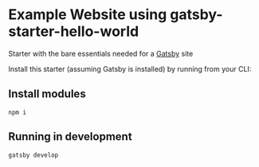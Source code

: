 # Example Website using gatsby-starter-hello-world
Starter with the bare essentials needed for a [Gatsby](https://www.gatsbyjs.org/) site

Install this starter (assuming Gatsby is installed) by running from your CLI:

## Install modules
```
npm i
```

## Running in development
`gatsby develop`
